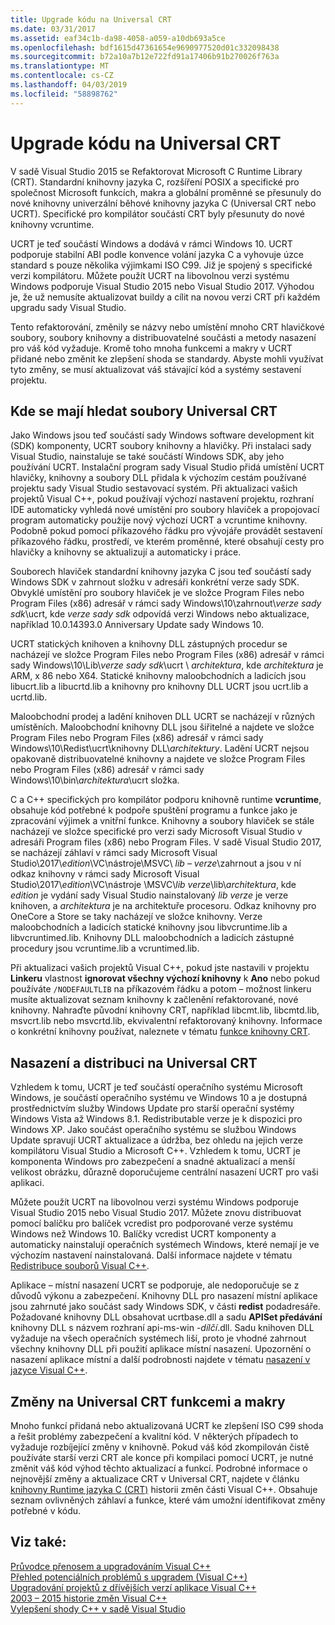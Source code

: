 ```yaml
---
title: Upgrade kódu na Universal CRT
ms.date: 03/31/2017
ms.assetid: eaf34c1b-da98-4058-a059-a10db693a5ce
ms.openlocfilehash: bdf1615d47361654e9690977520d01c332098438
ms.sourcegitcommit: b72a10a7b12e722fd91a17406b91b270026f763a
ms.translationtype: MT
ms.contentlocale: cs-CZ
ms.lasthandoff: 04/03/2019
ms.locfileid: "58898762"
---
```

# <a name="upgrade-your-code-to-the-universal-crt"></a>Upgrade kódu na Universal CRT

V sadě Visual Studio 2015 se Refaktorovat Microsoft C Runtime Library (CRT). Standardní knihovny jazyka C, rozšíření POSIX a specifické pro společnost Microsoft funkcích, makra a globální proměnné se přesunuly do nové knihovny univerzální běhové knihovny jazyka C (Universal CRT nebo UCRT). Specifické pro kompilátor součástí CRT byly přesunuty do nové knihovny vcruntime.

UCRT je teď součástí Windows a dodává v rámci Windows 10. UCRT podporuje stabilní ABI podle konvence volání jazyka C a vyhovuje úzce standard s pouze několika výjimkami ISO C99. Již je spojený s specifické verzi kompilátoru. Můžete použít UCRT na libovolnou verzi systému Windows podporuje Visual Studio 2015 nebo Visual Studio 2017. Výhodou je, že už nemusíte aktualizovat buildy a cílit na novou verzi CRT při každém upgradu sady Visual Studio.

Tento refaktorování, změnily se názvy nebo umístění mnoho CRT hlavičkové soubory, soubory knihovny a distribuovatelné součásti a metody nasazení pro váš kód vyžaduje. Kromě toho mnoha funkcemi a makry v UCRT přidané nebo změnit ke zlepšení shoda se standardy. Abyste mohli využívat tyto změny, se musí aktualizovat váš stávající kód a systémy sestavení projektu.

## <a name="where-to-find-the-universal-crt-files"></a>Kde se mají hledat soubory Universal CRT

Jako Windows jsou teď součástí sady Windows software development kit (SDK) komponenty, UCRT soubory knihovny a hlavičky. Při instalaci sady Visual Studio, nainstaluje se také součástí Windows SDK, aby jeho používání UCRT. Instalační program sady Visual Studio přidá umístění UCRT hlavičky, knihovny a soubory DLL přidala k výchozím cestám používané projektu sady Visual Studio sestavovací systém. Při aktualizaci vašich projektů Visual C++, pokud používají výchozí nastavení projektu, rozhraní IDE automaticky vyhledá nové umístění pro soubory hlaviček a propojovací program automaticky použije nový výchozí UCRT a vcruntime knihovny. Podobně pokud pomocí příkazového řádku pro vývojáře provádět sestavení příkazového řádku, prostředí, ve kterém proměnné, které obsahují cesty pro hlavičky a knihovny se aktualizují a automaticky i práce.

Souborech hlaviček standardní knihovny jazyka C jsou teď součástí sady Windows SDK v zahrnout složku v adresáři konkrétní verze sady SDK. Obvyklé umístění pro soubory hlaviček je ve složce Program Files nebo Program Files (x86) adresář v rámci sady Windows\\10\\zahrnout\\_verze sady sdk_\\ucrt, kde _verze sady sdk_ odpovídá verzi Windows nebo aktualizace, například 10.0.14393.0 Anniversary Update sady Windows 10.

UCRT statických knihoven a knihovny DLL zástupných procedur se nacházejí ve složce Program Files nebo Program Files (x86) adresář v rámci sady Windows\\10\\Lib\\_verze sady sdk_\\ucrt \\ _architektura_, kde _architektura_ je ARM, x 86 nebo X64. Statické knihovny maloobchodních a ladicích jsou libucrt.lib a libucrtd.lib a knihovny pro knihovny DLL UCRT jsou ucrt.lib a ucrtd.lib.

Maloobchodní prodej a ladění knihoven DLL UCRT se nacházejí v různých umístěních. Maloobchodní knihovny DLL jsou šiřitelné a najdete ve složce Program Files nebo Program Files (x86) adresář v rámci sady Windows\\10\\Redist\\ucrt\\knihovny DLL\\_architektury_\. Ladění UCRT nejsou opakovaně distribuovatelné knihovny a najdete ve složce Program Files nebo Program Files (x86) adresář v rámci sady Windows\\10\\bin\\_architektura_\\ucrt složka.

C a C++ specifických pro kompilátor podporu knihovně runtime **vcruntime**, obsahuje kód potřebné k podpoře spuštění programu a funkce jako je zpracování výjimek a vnitřní funkce. Knihovny a soubory hlaviček se stále nacházejí ve složce specifické pro verzi sady Microsoft Visual Studio v adresáři Program files (x86) nebo Program Files. V sadě Visual Studio 2017, se nacházejí záhlaví v rámci sady Microsoft Visual Studio\\2017\\_edition_\\VC\\nástroje\\MSVC\\  _lib – verze_\\zahrnout a jsou v ní odkaz knihovny v rámci sady Microsoft Visual Studio\\2017\\_edition_\\VC\\nástroje \\MSVC\\_lib verze_\\lib\\_architektura_, kde _edition_ je vydání sady Visual Studio nainstalovaný _lib verze_ je verze knihoven, a _architektura_ je na architektuře procesoru. Odkaz knihovny pro OneCore a Store se taky nacházejí ve složce knihovny. Verze maloobchodních a ladicích statické knihovny jsou libvcruntime.lib a libvcruntimed.lib. Knihovny DLL maloobchodních a ladicích zástupné procedury jsou vcruntime.lib a vcruntimed.lib.

Při aktualizaci vašich projektů Visual C++, pokud jste nastavili v projektu **Linkeru** vlastnost **ignorovat všechny výchozí knihovny** k **Ano** nebo pokud používáte `/NODEFAULTLIB` na příkazovém řádku a potom – možnost linkeru musíte aktualizovat seznam knihovny k začlenění refaktorované, nové knihovny. Nahraďte původní knihovny CRT, například libcmt.lib, libcmtd.lib, msvcrt.lib nebo msvcrtd.lib, ekvivalentní refaktorovaný knihovny. Informace o konkrétní knihovny používat, naleznete v tématu [funkce knihovny CRT](../c-runtime-library/crt-library-features.md).

## <a name="deployment-and-redistribution-of-the-universal-crt"></a>Nasazení a distribuci na Universal CRT

Vzhledem k tomu, UCRT je teď součástí operačního systému Microsoft Windows, je součástí operačního systému ve Windows 10 a je dostupná prostřednictvím služby Windows Update pro starší operační systémy Windows Vista až Windows 8.1. Redistributable verze je k dispozici pro Windows XP. Jako součást operačního systému se službou Windows Update spravují UCRT aktualizace a údržba, bez ohledu na jejich verze kompilátoru Visual Studio a Microsoft C++. Vzhledem k tomu, UCRT je komponenta Windows pro zabezpečení a snadné aktualizací a menší velikost obrázku, důrazně doporučujeme centrální nasazení UCRT pro vaši aplikaci.

Můžete použít UCRT na libovolnou verzi systému Windows podporuje Visual Studio 2015 nebo Visual Studio 2017. Můžete znovu distribuovat pomocí balíčku pro balíček vcredist pro podporované verze systému Windows než Windows 10. Balíčky vcredist UCRT komponenty a automaticky nainstalují operačních systémech Windows, které nemají je ve výchozím nastavení nainstalovaná. Další informace najdete v tématu [Redistribuce souborů Visual C++](../windows/redistributing-visual-cpp-files.md).

Aplikace – místní nasazení UCRT se podporuje, ale nedoporučuje se z důvodů výkonu a zabezpečení. Knihovny DLL pro nasazení místní aplikace jsou zahrnuté jako součást sady Windows SDK, v části **redist** podadresáře. Požadované knihovny DLL obsahovat ucrtbase.dll a sadu **APISet předávání** knihovny DLL s názvem rozhraní api-ms-win -_dílčí_.dll. Sadu knihoven DLL vyžaduje na všech operačních systémech liší, proto je vhodné zahrnout všechny knihovny DLL při použití aplikace místní nasazení. Upozornění o nasazení aplikace místní a další podrobnosti najdete v tématu [nasazení v jazyce Visual C++](../windows/deployment-in-visual-cpp.md).

## <a name="changes-to-the-universal-crt-functions-and-macros"></a>Změny na Universal CRT funkcemi a makry

Mnoho funkcí přidaná nebo aktualizovaná UCRT ke zlepšení ISO C99 shoda a řešit problémy zabezpečení a kvalitní kód. V některých případech to vyžaduje rozbíjející změny v knihovně. Pokud váš kód zkompilován čistě používáte starší verzi CRT ale konce při kompilaci pomocí UCRT, je nutné změnit váš kód výhod těchto aktualizací a funkcí. Podrobné informace o nejnovější změny a aktualizace CRT v Universal CRT, najdete v článku [knihovny Runtime jazyka C (CRT)](visual-cpp-change-history-2003-2015.md#BK_CRT) historii změn části Visual C++. Obsahuje seznam ovlivněných záhlaví a funkce, které vám umožní identifikovat změny potřebné v kódu.

## <a name="see-also"></a>Viz také:

[Průvodce přenosem a upgradováním Visual C++](visual-cpp-porting-and-upgrading-guide.md)<br/>
[Přehled potenciálních problémů s upgradem (Visual C++)](overview-of-potential-upgrade-issues-visual-cpp.md)<br/>
[Upgradování projektů z dřívějších verzí aplikace Visual C++](upgrading-projects-from-earlier-versions-of-visual-cpp.md)<br/>
[2003 – 2015 historie změn Visual C++](visual-cpp-change-history-2003-2015.md)<br/>
[Vylepšení shody C++ v sadě Visual Studio](../overview/cpp-conformance-improvements.md)
